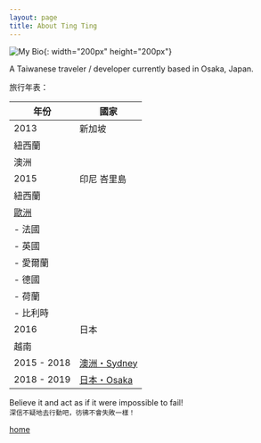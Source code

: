 ```yaml
---
layout: page
title: About Ting Ting
---
```


![My Bio](https://avatars2.githubusercontent.com/u/15205080?s=460&v=1){: width="200px" height="200px"}

A Taiwanese traveler / developer currently based in Osaka, Japan.

旅行年表：

年份 | 國家
---- | -----
2013 | 新加坡
 | 紐西蘭
 | 澳洲
2015 | 印尼 峇里島
 | 紐西蘭
 | [歐洲](https://tingtingtour.wordpress.com/category/tings-travel-stories/europe-adventure/)
 | - 法國
 | - 英國
 | - 愛爾蘭
 | - 德國
 | - 荷蘭
 | - 比利時
2016 | 日本
 | 越南
2015 - 2018 | [澳洲・Sydney](https://tingtingtour.wordpress.com/category/tings-travel-stories/learn-something-new/)
2018 - 2019 | [日本・Osaka](https://tingtingtour.wordpress.com/category/tings-travel-stories/japan-journal/)

Believe it and act as if it were impossible to fail!  
`深信不疑地去行動吧，彷彿不會失敗一樣！`

[home](<./>)